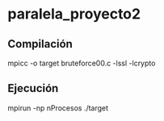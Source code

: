 # paralela_proyecto2

## Compilación
mpicc -o target bruteforce00.c -lssl -lcrypto

## Ejecución
mpirun -np nProcesos ./target
